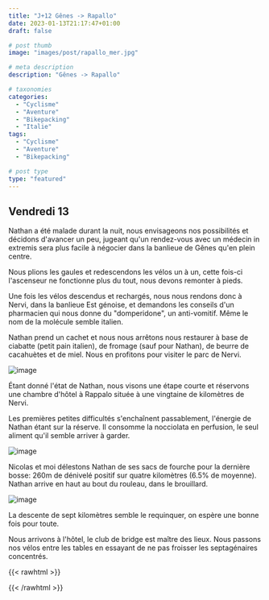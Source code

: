 ```yaml
---
title: "J+12 Gênes -> Rapallo"
date: 2023-01-13T21:17:47+01:00
draft: false

# post thumb
image: "images/post/rapallo_mer.jpg"

# meta description
description: "Gênes -> Rapallo"

# taxonomies
categories:
  - "Cyclisme" 
  - "Aventure" 
  - "Bikepacking"
  - "Italie"
tags:
  - "Cyclisme" 
  - "Aventure" 
  - "Bikepacking"

# post type
type: "featured"
---
```


## Vendredi 13

Nathan a été malade durant la nuit, nous envisageons nos possibilités et décidons d'avancer un peu, jugeant qu'un rendez-vous avec un médecin in extremis sera plus facile à négocier dans la banlieue de Gênes qu'en plein centre.

Nous plions les gaules et redescendons les vélos un à un, cette fois-ci l'ascenseur ne fonctionne plus du tout, nous devons remonter à pieds. 

Une fois les vélos descendus et rechargés, nous nous rendons donc à Nervi, dans la banlieue Est génoise, et demandons les conseils d'un pharmacien qui nous donne du "domperidone", un anti-vomitif. Même le nom de la molécule semble italien.

Nathan prend un cachet et nous nous arrêtons nous restaurer à base de ciabatte (petit pain italien), de fromage (sauf pour Nathan), de beurre de cacahuètes et de miel. Nous en profitons pour visiter le parc de Nervi. 

![image](../../images/post/rapallo_parc.jpg)

Étant donné l'état de Nathan, nous visons une étape courte et réservons une chambre d'hôtel à Rappalo située à une vingtaine de kilomètres de Nervi. 

Les premières petites difficultés s'enchaînent passablement, l'énergie de Nathan étant sur la réserve. Il consomme la nocciolata en perfusion, le seul aliment qu'il semble arriver à garder. 

![image](../../images/post/rapallo_nathan.jpg)

Nicolas et moi délestons Nathan de ses sacs de fourche pour la dernière bosse: 260m de dénivelé positif sur quatre kilomètres (6.5% de moyenne). Nathan arrive en haut au bout du rouleau, dans le brouillard. 

![image](../../images/post/rapallo_brouillard.jpg)

La descente de sept kilomètres semble le requinquer, on espère une bonne fois pour toute.

Nous arrivons à l'hôtel, le club de bridge est maître des lieux. Nous passons nos vélos entre les tables en essayant de ne pas froisser les septagénaires concentrés.

{{< rawhtml >}} 
<div class="strava-embed-placeholder" data-embed-type="activity" data-embed-id="8386687128"></div><script src="https://strava-embeds.com/embed.js"></script>
{{< /rawhtml >}}
